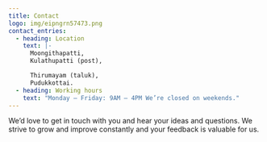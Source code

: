 ```yaml
---
title: Contact
logo: img/eipngrn57473.png
contact_entries:
  - heading: Location
    text: |-
      Moongithapatti,
      Kulathupatti (post),

      Thirumayam (taluk), 
      Pudukkottai.
  - heading: Working hours
    text: "Monday – Friday: 9AM – 4PM We’re closed on weekends."
---
```

We’d love to get in touch with you and hear your ideas and
questions. We strive to grow and improve constantly and your feedback
is valuable for us.